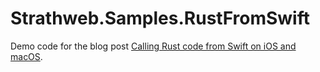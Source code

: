 # Strathweb.Samples.RustFromSwift

Demo code for the blog post [Calling Rust code from Swift on iOS and macOS](https://www.strathweb.com/2023/07/calling-rust-code-from-swift/).
